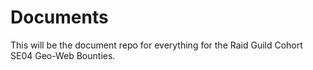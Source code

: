 # Documents
This will be the document repo for everything for the Raid Guild Cohort SE04 Geo-Web Bounties.
